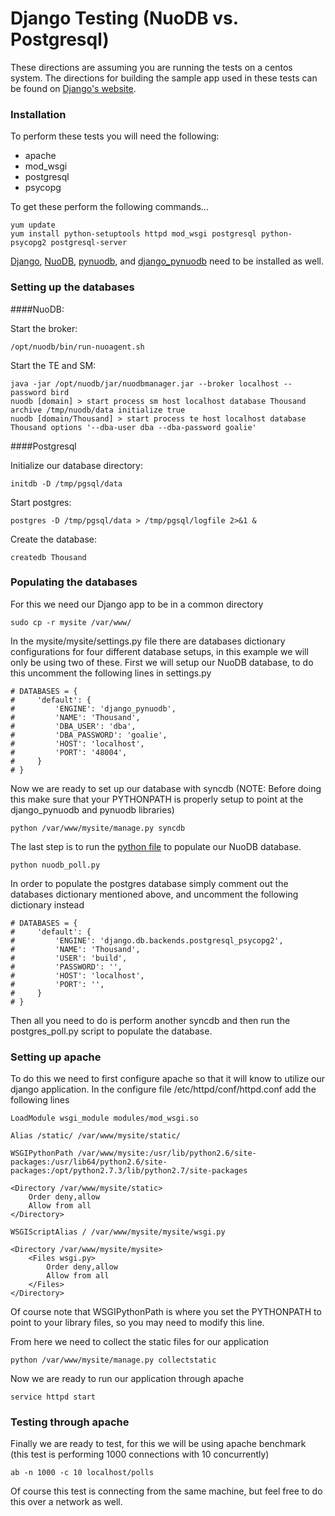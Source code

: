 # Django Testing (NuoDB vs. Postgresql)

These directions are assuming you are running the tests on a centos system. The directions for building the sample app used in these tests can be found on [Django's website](https://docs.djangoproject.com/en/dev/intro/tutorial01/).

### Installation

To perform these tests you will need the following:

* apache
* mod_wsgi
* postgresql
* psycopg

To get these perform the following commands…

```
yum update
yum install python-setuptools httpd mod_wsgi postgresql python-psycopg2 postgresql-server
```

[Django](https://github.com/django/django), [NuoDB](http://www.nuodb.com/download), [pynuodb](https://github.com/nuodb/nuodb-python), and [django_pynuodb](https://github.com/nuodb/nuodb-django) need to be installed as well.


### Setting up the databases

####NuoDB:

Start the broker:  

```
/opt/nuodb/bin/run-nuoagent.sh
```

Start the TE and SM:

```
java -jar /opt/nuodb/jar/nuodbmanager.jar --broker localhost --password bird
nuodb [domain] > start process sm host localhost database Thousand archive /tmp/nuodb/data initialize true
nuodb [domain/Thousand] > start process te host localhost database Thousand options '--dba-user dba --dba-password goalie'
```

####Postgresql

Initialize our database directory:

```
initdb -D /tmp/pgsql/data
```

Start postgres:

```
postgres -D /tmp/pgsql/data > /tmp/pgsql/logfile 2>&1 &
```

Create the database:

```
createdb Thousand
```


### Populating the databases

For this we need our Django app to be in a common directory

```
sudo cp -r mysite /var/www/
```

In the mysite/mysite/settings.py file there are databases dictionary configurations for four different database setups, in this example we will only be using two of these. First we will setup our NuoDB database, to do this uncomment the following lines in settings.py

```
# DATABASES = {
#     'default': {
#         'ENGINE': 'django_pynuodb',
#         'NAME': 'Thousand',
#         'DBA_USER': 'dba',
#         'DBA_PASSWORD': 'goalie',
#         'HOST': 'localhost',
#         'PORT': '48004',
#     }
# }
```

Now we are ready to set up our database with syncdb (NOTE: Before doing this make sure that your PYTHONPATH is properly setup to point at the django_pynuodb and pynuodb libraries)

```
python /var/www/mysite/manage.py syncdb
```

The last step is to run the [python file](https://github.com/nuodb/nuodb-samples/tree/master/Django/popscript) to populate our NuoDB database.

```
python nuodb_poll.py
```

In order to populate the postgres database simply comment out the databases dictionary mentioned above, and uncomment the following dictionary instead

```
# DATABASES = {
#     'default': {
#         'ENGINE': 'django.db.backends.postgresql_psycopg2',
#         'NAME': 'Thousand',
#         'USER': 'build',
#         'PASSWORD': '',
#         'HOST': 'localhost',
#         'PORT': '',
#     }
# }
```

Then all you need to do is perform another syncdb and then run the postgres_poll.py script to populate the database.

### Setting up apache

To do this we need to first configure apache so that it will know to utilize our django application. In the configure file /etc/httpd/conf/httpd.conf add the following lines

```
LoadModule wsgi_module modules/mod_wsgi.so

Alias /static/ /var/www/mysite/static/

WSGIPythonPath /var/www/mysite:/usr/lib/python2.6/site-packages:/usr/lib64/python2.6/site-packages:/opt/python2.7.3/lib/python2.7/site-packages

<Directory /var/www/mysite/static>
    Order deny,allow
    Allow from all
</Directory>

WSGIScriptAlias / /var/www/mysite/mysite/wsgi.py

<Directory /var/www/mysite/mysite>
    <Files wsgi.py>
        Order deny,allow
        Allow from all
    </Files>
</Directory>
```

Of course note that WSGIPythonPath is where you set the PYTHONPATH to point to your library files, so you may need to modify this line.

From here we need to collect the static files for our application

```
python /var/www/mysite/manage.py collectstatic
```

Now we are ready to run our application through apache

```
service httpd start
```

### Testing through apache

Finally we are ready to test, for this we will be using apache benchmark (this test is performing 1000 connections with 10 concurrently)

```
ab -n 1000 -c 10 localhost/polls
```

Of course this test is connecting from the same machine, but feel free to do this over a network as well.

